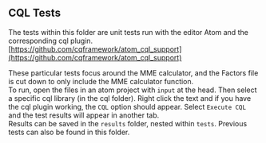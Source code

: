 ## CQL Tests
The tests within this folder are unit tests run with the editor Atom and the corresponding cql plugin.  
[https://github.com/cqframework/atom_cql_support](https://github.com/cqframework/atom_cql_support)  
  
  
These particular tests focus around the MME calculator, and the Factors file is cut down to only include the MME calculator function.  
To run, open the files in an atom project with `input` at the head. Then select a specific cql library (in the cql folder). Right click the text and if you have the cql plugin working, the `CQL` option should appear. Select `Execute CQL` and the test results will appear in another tab.  
Results can be saved in the `results` folder, nested within `tests`. Previous tests can also be found in this folder.  
